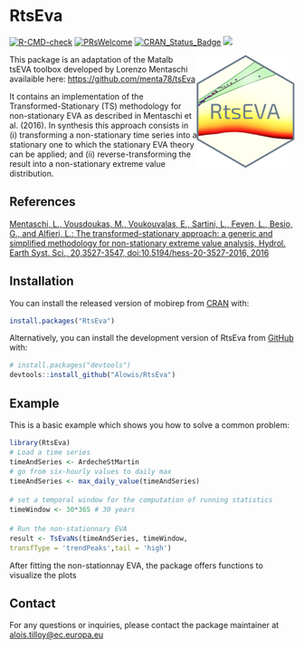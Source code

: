 
<!-- README.md is generated from README.Rmd. Please edit that file -->

# RtsEva

<!-- badges: start -->

[![R-CMD-check](https://github.com/Alowis/RtsEva/actions/workflows/R-CMD-check.yaml/badge.svg)](https://github.com/Alowis/RtsEva/actions/workflows/R-CMD-check.yaml)
[![PRsWelcome](https://img.shields.io/badge/PRs-welcome-brightgreen.svg?style=flat-square)](https://makeapullrequest.com/)
[![CRAN\_Status\_Badge](http://www.r-pkg.org/badges/version/RtsEva)](https://cran.r-project.org/package=RtsEva)
![](https://cranlogs.r-pkg.org/badges/grand-total/RtsEva)

<!-- badges: end -->

<img src="man/figures/RtsEVA.png" align="right" height="200"/>

This package is an adaptation of the Matalb tsEVA toolbox developed by
Lorenzo Mentaschi availaible here: <https://github.com/menta78/tsEva>

It contains an implementation of the Transformed-Stationary (TS)
methodology for non-stationary EVA as described in Mentaschi et
al. (2016). In synthesis this approach consists in (i) transforming a
non-stationary time series into a stationary one to which the stationary
EVA theory can be applied; and (ii) reverse-transforming the result into
a non-stationary extreme value distribution.

## References

[Mentaschi, L., Vousdoukas, M., Voukouvalas, E., Sartini, L., Feyen, L.,
Besio, G., and Alfieri, L.: The transformed-stationary approach: a
generic and simplified methodology for non-stationary extreme value
analysis, Hydrol. Earth Syst. Sci., 20,3527-3547,
doi:10.5194/hess-20-3527-2016,
2016](http://www.hydrol-earth-syst-sci.net/20/3527/2016/)

## Installation

You can install the released version of mobirep from
[CRAN](https://CRAN.R-project.org) with:

``` r
install.packages("RtsEva")
```
Alternatively, you can install the development version of RtsEva from
[GitHub](https://github.com/) with:

``` r
# install.packages("devtools")
devtools::install_github("Alowis/RtsEva")
```

## Example

This is a basic example which shows you how to solve a common problem:

``` r
library(RtsEva)
# Load a time series
timeAndSeries <- ArdecheStMartin
# go from six-hourly values to daily max
timeAndSeries <- max_daily_value(timeAndSeries)

# set a temporal window for the computation of running statistics
timeWindow <- 30*365 # 30 years

# Run the non-stationnary EVA
result <- TsEvaNs(timeAndSeries, timeWindow,
transfType = 'trendPeaks',tail = 'high')
```

After fitting the non-stationnay EVA, the package offers functions to
visualize the plots

## Contact

For any questions or inquiries, please contact the package maintainer at
<alois.tilloy@ec.europa.eu>
